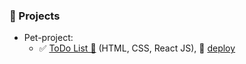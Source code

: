 ### 🚨 Projects

- Pet-project:
  - ✅ [ToDo List 🧾](https://github.com/viktor-drok/React-ToDo-List) (HTML, CSS, React JS), 📂 [deploy](https://viktor-drok.github.io/React-ToDo-List/)
